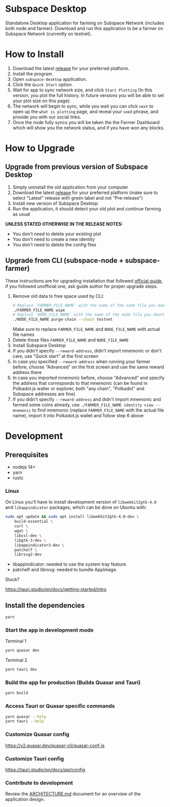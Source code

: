 # Subspace Desktop

Standalone Desktop application for farming on Subspace Network (includes both node and farmer).
Download and run this application to be a farmer on Subspace Network (currently on testnet).

# How to Install

1. Download the latest [release](https://github.com/subspace/subspace-desktop/releases) for your preferred platform.
2. Install the program.
3. Open `subspace-desktop` application.
4. Click the `Quick Start` option.
5. Wait for app to sync network size, and click `Start Plotting` (In this version, you plot the full history. In future versions you will be able to set your plot size on this page).
6. The network will begin to sync, while you wait you can click `next` to open up the `what is plotting` page, and reveal your `seed` phrase, and provide you with our social links.
7. Once the node fully syncs you will be taken the the Farmer Dashboard which will show you the network status, and if you have won any blocks.

# How to Upgrade

## Upgrade from previous version of Subspace Desktop

1. Simply uninstall the old application from your computer
2. Download the latest [release](https://github.com/subspace/subspace-desktop/releases) for your preferred platform (make sure to select "Latest" release with green label and not "Pre-release")
3. Install new version of Subspace Desktop
4. Run the application, it should detect your old plot and continue farming as usual

**UNLESS STATED OTHERWISE IN THE RELEASE NOTES:**
- You don't need to delete your existing plot
- You don't need to create a new identity
- You don't need to delete the config files

## Upgrade from CLI (subspace-node + subspace-farmer)

These instructions are for upgrading installation that followed [official guide](https://github.com/subspace/subspace/blob/main/docs/farming.md),
if you followed unofficial one, ask guide author for proper upgrade steps.

1. Remove old data to free space used by CLI:
    ```bash
    # Replace `FARMER_FILE_NAME` with the name of the node file you downloaded from releases
    ./FARMER_FILE_NAME wipe
    # Replace `NODE_FILE_NAME` with the name of the node file you downloaded from releases
    ./NODE_FILE_NAME purge-chain --chain testnet
    ```
   Make sure to replace `FARMER_FILE_NAME` and `NODE_FILE_NAME` with actual file names
2. Delete those files `FARMER_FILE_NAME` and `NODE_FILE_NAME`
3. Install Subspace Desktop
4. If you didn't specify `--reward-address`, didn't import mnemonic or don't care, use "Quick start" at the first screen
5. In case you specified `--reward-address` when running your farmer before, choose "Advanced" on the first screen and use the same reward address there
6. In case you imported mnemonic before, choose "Advanced" and specify the address that corresponds to that mnemonic (can be found in Polkadot.js waller or explorer, both "any chain", "Polkadot" and Subspace addresses are fine)
7. If you didn't specify `--reward-address` and didn't import mnemonic and farmed some coins already, use `./FARMER_FILE_NAME identity view --mnemonic` to find mnemonic (replace `FARMER_FILE_NAME` with the actual file name), import it into Polkadot.js wallet and follow step 6 above

# Development

## Prerequisites

- nodejs 14+
- yarn
- rustc

### Linux

On Linux you'll have to install development version of `libwebkit2gtk-4.0` and `libappindicator` packages, which can be done on Ubuntu with:

```bash
sudo apt update && sudo apt install libwebkit2gtk-4.0-dev \
    build-essential \
    curl \
    wget \
    libssl-dev \
    libgtk-3-dev \
    libappindicator3-dev \
    patchelf \
    librsvg2-dev
```

- libappindicator: needed to use the system tray feature.
- patchelf and librsvg: needed to bundle AppImage.

Stuck?

https://tauri.studio/en/docs/getting-started/intro

## Install the dependencies

```bash
yarn
```

### Start the app in development mode

Terminal 1

```bash
yarn quasar dev
```

Terminal 2

```bash
yarn tauri dev
```

### Build the app for production (Builds Quasar and Tauri)

```bash
yarn build
```

### Access Tauri or Quasar specific commands

```bash
yarn quasar --help
yarn tauri --help
```

### Customize Quasar config
<https://v2.quasar.dev/quasar-cli/quasar-conf-js>

### Customize Tauri config
<https://tauri.studio/en/docs/api/config>

### Contribute to development
Review the [ARCHITECTURE.md](./ARCHITECTURE.md) document for an overview of the application design.
